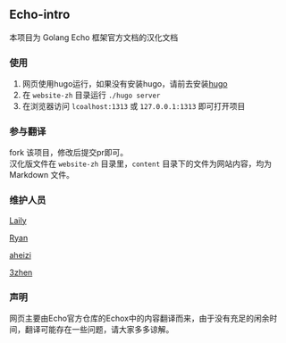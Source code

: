 ## Echo-intro 

本项目为 Golang Echo 框架官方文档的汉化文档  

### 使用

1. 网页使用hugo运行，如果没有安装hugo，请前去安装[hugo](https://gohugo.io/)  
2. 在 `website-zh` 目录运行 `./hugo server`  
3. 在浏览器访问 `lcoalhost:1313` 或 `127.0.0.1:1313` 即可打开项目

### 参与翻译

fork 该项目，修改后提交pr即可。  
汉化版文件在 `website-zh` 目录里，`content` 目录下的文件为网站内容，均为 Markdown 文件。

### 维护人员

[Laily](https://github.com/hilaily)

[Ryan](https://github.com/ryanpro8278)

[aheizi](https://github.com/aheizi)

[3zhen](https://github.com/3zheng)

### 声明

网页主要由Echo官方仓库的Echox中的内容翻译而来，由于没有充足的闲余时间，翻译可能存在一些问题，请大家多多谅解。


